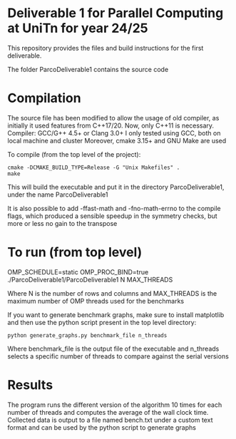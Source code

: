 # Deliverable 1 for Parallel Computing at UniTn for year 24/25

This repository provides the files and build instructions
for the first deliverable. 

The folder ParcoDeliverable1 contains the source code

# Compilation

The source file has been modified to allow the usage of old compiler,
as initially it used features from C++17/20. Now, only C++11 is
necessary. 
Compiler: GCC/G++ 4.5+ or Clang 3.0+
I only tested using GCC, both on local machine and cluster
Moreover, cmake 3.15+ and GNU Make are used

To compile (from the top level of the project): 
````
cmake -DCMAKE_BUILD_TYPE=Release -G "Unix Makefiles" .
make
````
This will build the executable and put it in the directory
ParcoDeliverable1, under the name ParcoDeliverable1

It is also possible to add -ffast-math and -fno-math-errno to the compile flags,
which produced a sensible speedup in the symmetry checks, but more or less
no gain to the transpose 

# To run (from top level)

OMP_SCHEDULE=static OMP_PROC_BIND=true ./ParcoDeliverable1/ParcoDeliverable1 N MAX_THREADS

Where N is the number of rows and columns and MAX_THREADS is
the maximum number of OMP threads used for the benchmarks

If you want to generate benchmark graphs, make sure
to install matplotlib and then use the python script present
in the top level directory:
````
python generate_graphs.py benchmark_file n_threads
````

Where benchmark_file is the output file of the executable
and n_threads selects a specific number of threads to compare
against the serial versions

# Results

The program runs the different version of the algorithm 10 times for each number of threads and computes
the average of the wall clock time.
Collected data is output to a file named bench.txt under a custom text format and can
be used by the python script to generate graphs